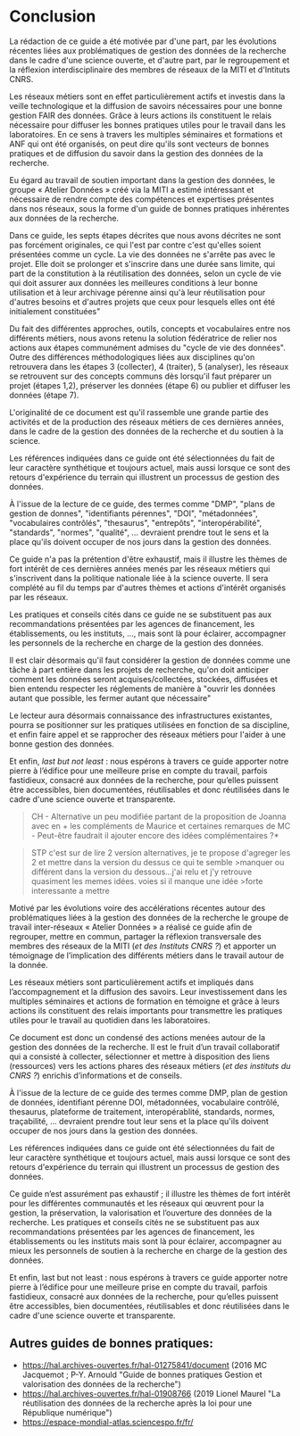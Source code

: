 # Conclusion

La rédaction de ce guide a été motivée par d'une part, par les évolutions récentes liées aux problématiques de gestion des données de la recherche dans le cadre d'une science ouverte, et d'autre part, par le regroupement et la réflexion interdisciplinaire des membres de réseaux de la MITI et d'Intituts CNRS.

Les réseaux métiers sont en effet particulièrement actifs et investis dans la veille technologique et la diffusion de savoirs nécessaires pour une bonne gestion FAIR des données. Grâce à leurs actions ils constituent le relais nécessaire pour diffuser les bonnes pratiques utiles pour le travail dans les laboratoires. En ce sens à travers les multiples séminaires et formations et ANF qui ont été organisés, on peut dire qu'ils sont vecteurs de bonnes pratiques et de diffusion du savoir dans la gestion des données de la recherche.

Eu égard au travail de soutien important dans la gestion des données, le groupe « Atelier Données » créé via la MITI a estimé intéressant et nécessaire de rendre compte des compétences et expertises présentes dans nos réseaux, sous la forme d'un guide de bonnes pratiques inhérentes aux données de la recherche.

Dans ce guide, les septs étapes décrites que nous avons décrites ne sont pas forcément originales, ce qui l'est par contre c'est qu'elles soient présentées comme un cycle. La vie des données ne s'arrête pas avec le projet. Elle doit se prolonger et s'inscrire dans une durée sans limite, qui part de la constitution à la réutilisation des données, selon un cycle de vie qui doit assurer aux données les meilleures conditions à leur bonne utilisation et à leur archivage pérenne ainsi qu'à leur réutilisation pour d'autres besoins et d'autres projets que ceux pour lesquels elles ont été initialement constituées" 

Du fait des différentes approches, outils, concepts et vocabulaires entre nos différents métiers, nous avons retenu la solution fédératrice de relier nos actions aux étapes communément admises du "cycle de vie des données". Outre des différences méthodologiques liées aux disciplines qu'on retrouvera dans les étapes 3 (collecter), 4 (traiter), 5 (analyser), les réseaux se retrouvent sur des concepts communs dès lorsqu'il faut préparer un projet (étapes 1,2), préserver les données (étape 6) ou publier et diffuser les données (étape 7).

L'originalité de ce document est qu'il rassemble une grande partie des activités et de la production des réseaux métiers de ces dernières années, dans le cadre de la gestion des données de la recherche et du soutien à la science.

Les références indiquées dans ce guide ont été sélectionnées du fait de leur caractère synthétique et toujours actuel, mais aussi lorsque ce sont des retours d'expérience du terrain qui illustrent un processus de gestion des données.

À l'issue de la lecture de ce guide, des termes comme "DMP", "plans de gestion de donnes", "identifiants pérennes", "DOI", "métadonnées", "vocabulaires contrôlés", "thesaurus", "entrepôts", "interopérabilité", "standards", "normes", "qualité", ... devraient prendre tout le sens et la place qu'ils doivent occuper de nos jours dans la gestion des données.

Ce guide n'a pas la prétention d'être exhaustif, mais il illustre les thèmes de fort intérêt de ces dernières années menés par les réseaux métiers qui s'inscrivent dans la politique nationale liée à la science ouverte. Il sera complété au fil du temps par d'autres thèmes et actions d'intérêt organisés par les réseaux.

Les pratiques et conseils cités dans ce guide ne se substituent pas aux recommandations présentées par les agences de financement, les établissements, ou les instituts, ..., mais sont là pour éclairer, accompagner les personnels de la recherche en charge de la gestion des données.

Il est clair désormais qu'il faut considérer la gestion de données comme une tâche à part entière dans les projets de recherche, qu'on doit anticiper comment les données seront acquises/collectées, stockées, diffusées et bien entendu respecter les réglements de manière à "ouvrir les données autant que possible, les fermer autant que nécessaire" 

Le lecteur aura désormais connaissance des infrastructures existantes, pourra se positionner sur les pratiques utilisées en fonction de sa discipline, et enfin faire appel et se rapprocher des réseaux métiers pour l'aider à une bonne gestion des données.

Et enfin, _last but not least_ : nous espérons à travers ce guide apporter notre pierre à l’édifice pour une meilleure prise en compte du travail, parfois fastidieux, consacré aux données de la recherche, pour qu’elles puissent être accessibles, bien documentées, réutilisables et donc réutilisées dans le cadre d'une science ouverte et transparente.


>CH - Alternative un peu modifiée partant de la proposition de Joanna  avec en + les compléments de Maurice et certaines remarques de MC - Peut-être faudrait il ajouter encore des idées complémentaires ?*

>STP c'est sur de lire 2 version alternatives, je te propose d'agreger les 2 et mettre dans la version du dessus ce qui te semble >manquer ou différent dans la version du dessous...j'ai relu et j'y retrouve quasiment les memes idées. voies si il manque une idée >forte interessante a mettre 

Motivé par les évolutions voire des accélérations récentes autour des problématiques liées à la gestion des données de la recherche le groupe de travail inter-réseaux « Atelier Données » a réalisé ce guide afin de regrouper, mettre en commun, partager la réflexion transversale des membres des réseaux de la MITI (*et des Instituts CNRS ?*) et apporter un témoignage de l’implication des différents métiers dans le travail autour de la donnée.

Les réseaux métiers sont particulièrement actifs et impliqués dans l’accompagnement et la diffusion des savoirs. Leur investissement dans les multiples séminaires et actions de formation en témoigne et grâce à leurs actions ils constituent des relais importants pour transmettre les pratiques utiles pour le travail au quotidien dans les laboratoires.  

Ce document est donc un condensé des actions menées autour de la gestion des données de la recherche. Il est le fruit d’un travail collaboratif qui a consisté à collecter, sélectionner et mettre à disposition des liens (ressources) vers les actions phares des réseaux métiers (*et des instituts du CNRS ?*) enrichis d’informations et de conseils. 

À l'issue de la lecture de ce guide des termes comme DMP, plan de gestion de données, identifiant pérenne DOI, métadonnées, vocabulaire contrôlé, thesaurus, plateforme de traitement, interopérablité, standards, normes, traçabilité, ... devraient prendre tout leur sens et la place qu'ils doivent occuper de nos jours dans la gestion des données.

Les références indiquées dans ce guide ont été sélectionnées du fait de leur caractère synthétique et toujours actuel, mais aussi lorsque ce sont des retours d'expérience du terrain qui illustrent un processus de gestion des données.

Ce guide n’est assurément pas exhaustif ; il illustre les thèmes de fort intérêt pour les différentes communautés et les réseaux qui œuvrent pour la gestion, la préservation, la valorisation et l’ouverture des données de la recherche. 
Les pratiques et conseils cités ne se substituent pas aux recommandations présentées par les agences de financement, les établissements ou les instituts mais sont là pour éclairer, accompagner au mieux les personnels de soutien à la recherche en charge de la gestion des données.

Et enfin, last but not least : nous espérons à travers ce guide apporter notre pierre à l’édifice pour une meilleure prise en compte du travail, parfois fastidieux, consacré aux données de la recherche, pour qu’elles puissent être accessibles, bien documentées, réutilisables et donc réutilisées dans le cadre d'une science ouverte et transparente.


##  Autres guides de bonnes pratiques:
            
* <https://hal.archives-ouvertes.fr/hal-01275841/document> (2016 MC Jacquemot ; P-Y. Arnould "Guide de bonnes pratiques Gestion et valorisation des données de la recherche")        
* <https://hal.archives-ouvertes.fr/hal-01908766> (2019 Lionel Maurel "La réutilisation des données de la recherche après la loi pour une République numérique")       
* <https://espace-mondial-atlas.sciencespo.fr/fr/>

